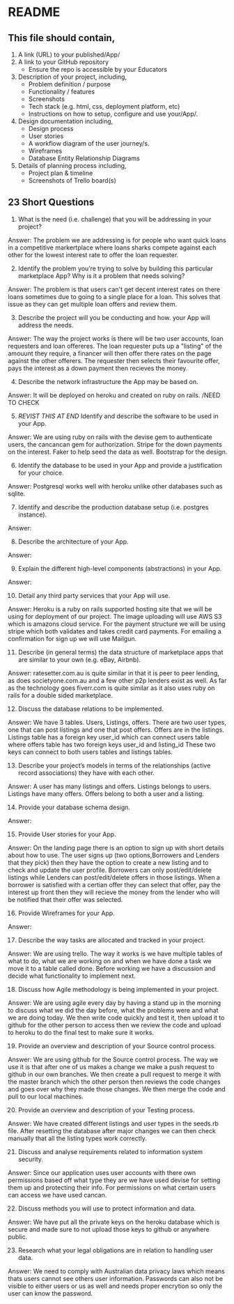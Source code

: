# README

## This file should contain,

1. A link (URL) to your published/App/
2. A link to your GitHub repository
	* Ensure the repo is accessible by your Educators
3. Description of your project, including,
	* Problem definition / purpose
	* Functionality / features
	* Screenshots
	* Tech stack (e.g. html, css, deployment platform, etc)
	* Instructions on how to setup, configure and use your/App/.
4. Design documentation including,
	* Design process
	* User stories
	* A workflow diagram of the user journey/s.
	* Wireframes
	* Database Entity Relationship Diagrams
5. Details of planning process including,
	* Project plan & timeline
	* Screenshots of Trello board(s)


## 23 Short Questions
1. What is the need (i.e. challenge) that you will be addressing in your project?
	
Answer: 
	The problem we are addressing is for people who want quick loans in a competitive markertplace where loans sharks compete against each other for the lowest interest rate to offer the loan requester.


2. Identify the problem you’re trying to solve by building this particular marketplace App? Why is it a problem that needs solving?

Answer: 
	The problem is that users can't get decent interest rates on there loans sometimes due to going to a single place for a loan. This solves that issue as they can get multiple loan offers and review them.


3. Describe the project will you be conducting and how. your App will address the needs.

Answer: 
	The way the project works is there will be two user accounts, loan requesters and loan offereres. The loan requester puts up a "listing" of the amouunt they require, a financer will then offer there rates on the page against the other offerers. The requester then selects their favourite offer, pays the interest as a down payment then recieves the money.


4. Describe the network infrastructure the App may be based on.

Answer: 
	It will be deployed on heroku and created on ruby on rails. /NEED TO CHECK

5. *REVIST THIS AT END* Identify and describe the software to be used in your App.

Answer: 
	We are using ruby on rails with the devise gem to authenticate users, the cancancan gem for authorization. Stripe for the down payments on the interest. Faker to help seed the data as well. Bootstrap for the design.

6. Identify the database to be used in your App and provide a justification for your choice.

Answer: 
	Postgresql works well with heroku unlike other databases such as sqlite.


7. Identify and describe the production database setup (i.e. postgres instance).

Answer: 


8. Describe the architecture of your App.

Answer: 


9. Explain the different high-level components (abstractions) in your App.

Answer: 


10. Detail any third party services that your App will use.

Answer: Heroku is a ruby on rails supported hosting site that we will be using for deployment of our project. The image uploading will use AWS S3 which is amazons cloud service. For the payment structure we will be using stripe which both validates and takes credit card payments. For emailing a confirmation for sign up we will use Mailgun.


11. Describe (in general terms) the data structure of marketplace apps that are similar to your own (e.g. eBay, Airbnb).

Answer: ratesetter.com.au is quite similar in that it is peer to peer lending, as does societyone.com.au and a few other p2p lenders exist as well. As far as the technology goes fiverr.com is quite similar as it also uses ruby on rails for a double sided marketplace.


12. Discuss the database relations to be implemented.

Answer: We have 3 tables. Users, Listings, offers. There are two user types, one that can post listings and one that post offers. Offers are in the listings.
Listings table has a foreign key user_id which can connect users table where offers table has two foreign keys user_id and listing_id These two keys can connect to both users tables and listings tables. 

13. Describe your project’s models in terms of the relationships (active record associations) they have with each other.

Answer: A user has many listings and offers. Listings belongs to users. Listings have many offers. Offers belong to both a user and a listing. 


14. Provide your database schema design.

Answer: 


15. Provide User stories for your App.

Answer: On the landing page there is an option to sign up with short details about how to use. The user signs up (two options,Borrowers and Lenders that they pick) then they have the option to create a new listing and to check and update the user profile. Borrowers can only post/edit/delete listings while Lenders can post/edit/delete offers in those listings. When a borrower is satisfied with a certian offer they can select that offer, pay the interest up front then they will recieve the money from the lender who will be notified that their offer was selected.


16. Provide Wireframes for your App.

Answer:


17. Describe the way tasks are allocated and tracked in your project.

Answer: We are using trello. The way it works is we have multiple tables of what to do, what we are working on and when we have done a task we move it to a table called done. Before working we have a discussion and decide what functionality to implement next.


18. Discuss how Agile methodology is being implemented in your project.

Answer: We are using agile every day by having a stand up in the morning to discuss what we did the day before, what the problems were and what we are doing today. We then write code quickly and test it, then upload it to github for the other person to access then we review the code and upload to heroku to do the final test to make sure it works.


19. Provide an overview and description of your Source control process.

Answer: We are using github for the Source control process. The way we use it is that after one of us makes a change we make a push request to github in our own branches. We then create a pull request to merge it with the master branch which the other person then reviews the code changes and goes over why they made those changes. We then merge the code and pull to our local machines.


20. Provide an overview and description of your Testing process.

Answer: We have created different listings and user types in the seeds.rb file. After resetting the database after major changes we can then check manually that all the listing types work correctly.


21. Discuss and analyse requirements related to information system security.

Answer: Since our application uses user accounts with there own permissions based off what type they are we have used devise for setting them up and protecting their info. For permissions on what certain users can access we have used cancan.


22. Discuss methods you will use to protect information and data.

Answer: 
We have put all the private keys on the heroku database which is secure and made sure to not upload those keys to github or anywhere public.

23. Research what your legal obligations are in relation to handling user data.

Answer: We need to comply with Australian data privacy laws which means thats users cannot see others user information. Passwords can also not be visible to either users or us as well and needs proper encrytion so only the user can know the password.
